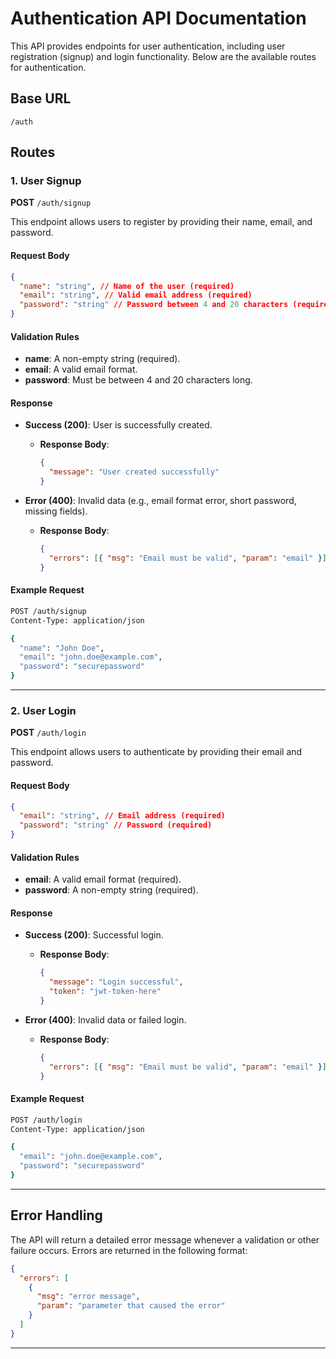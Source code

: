 # Authentication API Documentation

This API provides endpoints for user authentication, including user registration (signup) and login functionality. Below are the available routes for authentication.

## Base URL

```
/auth
```

## Routes

### 1. User Signup

**POST** `/auth/signup`

This endpoint allows users to register by providing their name, email, and password.

#### Request Body

```json
{
  "name": "string", // Name of the user (required)
  "email": "string", // Valid email address (required)
  "password": "string" // Password between 4 and 20 characters (required)
}
```

#### Validation Rules

- **name**: A non-empty string (required).
- **email**: A valid email format.
- **password**: Must be between 4 and 20 characters long.

#### Response

- **Success (200)**: User is successfully created.

  - **Response Body**:
    ```json
    {
      "message": "User created successfully"
    }
    ```

- **Error (400)**: Invalid data (e.g., email format error, short password, missing fields).
  - **Response Body**:
    ```json
    {
      "errors": [{ "msg": "Email must be valid", "param": "email" }]
    }
    ```

#### Example Request

```bash
POST /auth/signup
Content-Type: application/json

{
  "name": "John Doe",
  "email": "john.doe@example.com",
  "password": "securepassword"
}
```

---

### 2. User Login

**POST** `/auth/login`

This endpoint allows users to authenticate by providing their email and password.

#### Request Body

```json
{
  "email": "string", // Email address (required)
  "password": "string" // Password (required)
}
```

#### Validation Rules

- **email**: A valid email format (required).
- **password**: A non-empty string (required).

#### Response

- **Success (200)**: Successful login.

  - **Response Body**:
    ```json
    {
      "message": "Login successful",
      "token": "jwt-token-here"
    }
    ```

- **Error (400)**: Invalid data or failed login.
  - **Response Body**:
    ```json
    {
      "errors": [{ "msg": "Email must be valid", "param": "email" }]
    }
    ```

#### Example Request

```bash
POST /auth/login
Content-Type: application/json

{
  "email": "john.doe@example.com",
  "password": "securepassword"
}
```

---

## Error Handling

The API will return a detailed error message whenever a validation or other failure occurs. Errors are returned in the following format:

```json
{
  "errors": [
    {
      "msg": "error message",
      "param": "parameter that caused the error"
    }
  ]
}
```

---
